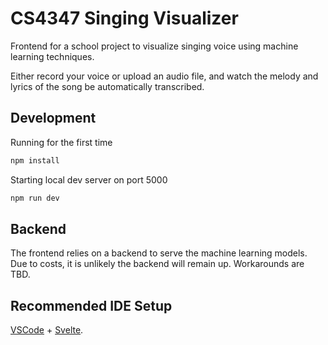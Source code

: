# CS4347 Singing Visualizer

Frontend for a school project to visualize singing voice using machine learning techniques.

Either record your voice or upload an audio file, and watch the melody and lyrics of the song be automatically transcribed.

## Development

Running for the first time

```bash
npm install
```

Starting local dev server on port 5000

```bash
npm run dev
```

## Backend

The frontend relies on a backend to serve the machine learning models. Due to costs, it is unlikely the backend will remain up. Workarounds are TBD.

## Recommended IDE Setup

[VSCode](https://code.visualstudio.com/) + [Svelte](https://marketplace.visualstudio.com/items?itemName=svelte.svelte-vscode).
